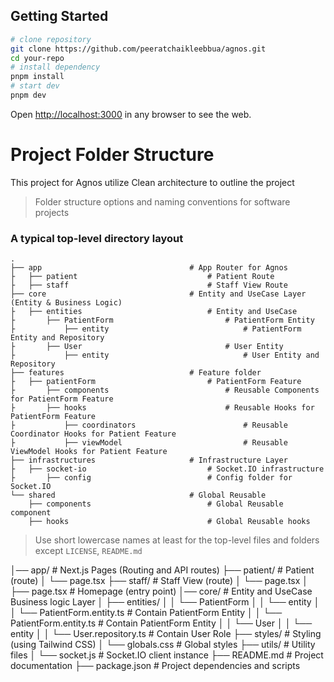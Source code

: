 ## Getting Started

```bash
# clone repository
git clone https://github.com/peeratchaikleebbua/agnos.git
cd your-repo
# install dependency
pnpm install
# start dev
pnpm dev

```

Open [http://localhost:3000](http://localhost:3000) in any browser to see the web.

# Project Folder Structure

This project for Agnos utilize Clean architecture to outline the project

> Folder structure options and naming conventions for software projects

### A typical top-level directory layout

    .
    ├── app                                 # App Router for Agnos
    ├   ├── patient                             # Patient Route
    ├   ├── staff                               # Staff View Route
    ├── core                                # Entity and UseCase Layer (Entity & Business Logic)
    ├   ├── entities                            # Entity and UseCase
    ├       ├── PatientForm                         # PatientForm Entity
    ├           ├── entity                              # PatientForm Entity and Repository
    ├       ├── User                                # User Entity
    ├           ├── entity                              # User Entity and Repository
    ├── features                            # Feature folder
    ├   ├── patientForm                         # PatientForm Feature
    ├       ├── components                          # Reusable Components for PatientForm Feature
    ├       ├── hooks                               # Reusable Hooks for PatientForm Feature
    ├           ├── coordinators                        # Reusable Coordinator Hooks for Patient Feature
    ├           ├── viewModel                           # Reusable ViewModel Hooks for Patient Feature
    ├── infrastructures                     # Infrastructure Layer
    ├   ├── socket-io                           # Socket.IO infrastructure
    ├       ├── config                          # Config folder for Socket.IO
    └── shared                              # Global Reusable
        ├── components                          # Global Reusable component
        ├── hooks                               # Global Reusable hooks

> Use short lowercase names at least for the top-level files and folders except
> `LICENSE`, `README.md`

│── app/ # Next.js Pages (Routing and API routes) 
├── patient/ # Patient (route)
│   └── page.tsx 
├── staff/ # Staff View (route)
│   └── page.tsx 
│ ├── page.tsx # Homepage (entry point) 
│── core/ # Entity and UseCase Business logic Layer
│ ├── entities/ 
│ │ └── PatientForm
│ │   └── entity
│ │    └── PatientForm.entity.ts # Contain PatientForm Entity
│ │    └── PatientForm.entity.ts # Contain PatientForm Entity
│ │ └── User
│ │   └── entity
│ │     └── User.repository.ts # Contain User Role
├── styles/ # Styling (using Tailwind CSS) 
│ └── globals.css # Global styles 
├── utils/ # Utility files 
│ └── socket.js # Socket.IO client instance 
├── README.md # Project documentation 
├── package.json # Project dependencies and scripts 